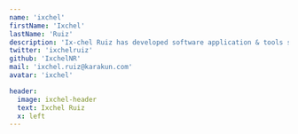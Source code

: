 ```yaml
---
name: 'ixchel'
firstName: 'Ixchel'
lastName: 'Ruiz'
description: 'Ix-chel Ruiz has developed software application & tools since 2000. Her research interests include Java, dynamic languages, client-side technologies and testing. Java Champion, Oracle ACE pro, Testcontainers Community Champion, CDF Ambassador, Hackergarten enthusiast, Open Source advocate, public speaker and mentor.'
twitter: 'ixchelruiz'
github: 'IxchelNR'
mail: 'ixchel.ruiz@karakun.com'
avatar: 'ixchel'

header:
  image: ixchel-header
  text: Ixchel Ruiz
  x: left
---
```

